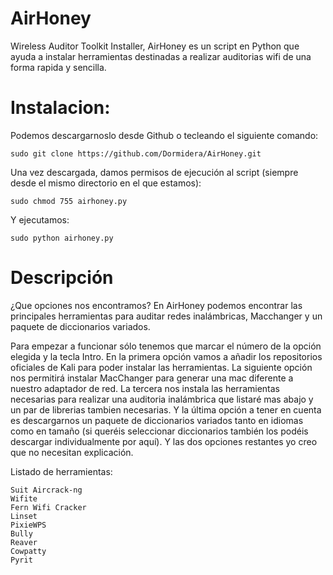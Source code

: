 # AirHoney
Wireless Auditor Toolkit Installer, AirHoney es un script en Python que ayuda a instalar herramientas destinadas a realizar auditorias wifi de una forma rapida y sencilla.

# Instalacion:
Podemos descargarnoslo desde Github o tecleando el siguiente comando:

    sudo git clone https://github.com/Dormidera/AirHoney.git
Una vez descargada, damos permisos de ejecución al script (siempre desde el mismo directorio en el que estamos):

    sudo chmod 755 airhoney.py
Y ejecutamos:

    sudo python airhoney.py 
# Descripción
¿Que opciones nos encontramos?
En AirHoney podemos encontrar las principales herramientas para auditar redes inalámbricas, Macchanger y un paquete de diccionarios variados.

Para empezar a funcionar sólo tenemos que marcar el número de la opción elegida y la tecla Intro.
En la primera opción vamos a añadir los repositorios oficiales de Kali para poder instalar las herramientas. La siguiente opción nos permitirá instalar MacChanger para generar una mac diferente a nuestro adaptador de red. La tercera nos instala las herramientas necesarias para realizar una auditoria inalámbrica que listaré mas abajo y un par de librerias tambien necesarias. Y la última opción a tener en cuenta es descargarnos un paquete de diccionarios variados tanto en idiomas como en tamaño (si queréis seleccionar diccionarios también los podéis descargar individualmente por aquí). Y las dos opciones restantes yo creo que no necesitan explicación.

Listado de herramientas:

    Suit Aircrack-ng
    Wifite
    Fern Wifi Cracker 
    Linset
    PixieWPS
    Bully
    Reaver
    Cowpatty
    Pyrit 

